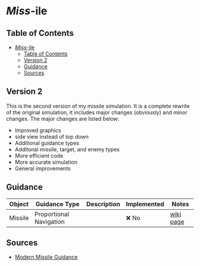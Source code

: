 # *Miss*-ile

## Table of Contents

- [*Miss*-ile](#miss-ile)
  - [Table of Contents](#table-of-contents)
  - [Version 2](#version-2)
  - [Guidance](#guidance)
  - [Sources](#sources)

## Version 2

This is the second version of my missile simulation. It is a complete rewrite of the original simulation, it includes major changes (obviously) and minor changes. The major changes are listed below:

- Improved graphics
- side view instead of top down
- Additional guidance types
- Additonal missile, target, and enemy types
- More efficient code
- More accurate simulation
- General improvements

## Guidance

| Object | Guidance Type | Description | Implemented | Notes |
| --- | --- | --- | --- | --- |
| Missile | Proportional Navigation |  | ❌ No | [wiki page](https://en.wikipedia.org/wiki/Proportional_navigation) |

## Sources

- [Modern Missile Guidance](https://ftp.idu.ac.id/wp-content/uploads/ebook/tdg/MILITARY%20PLATFORM%20DESIGN/Modern%20Missile%20Guidance.pdf)
